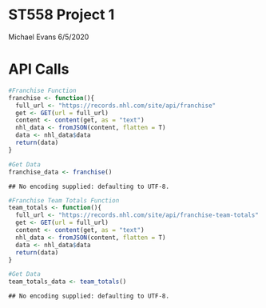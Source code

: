 ST558 Project 1
================
Michael Evans
6/5/2020

# API Calls

``` r
#Franchise Function
franchise <- function(){
  full_url <- "https://records.nhl.com/site/api/franchise"
  get <- GET(url = full_url)
  content <- content(get, as = "text")
  nhl_data <- fromJSON(content, flatten = T)
  data <- nhl_data$data
  return(data)
}

#Get Data
franchise_data <- franchise()
```

    ## No encoding supplied: defaulting to UTF-8.

``` r
#Franchise Team Totals Function
team_totals <- function(){
  full_url <- "https://records.nhl.com/site/api/franchise-team-totals"
  get <- GET(url = full_url)
  content <- content(get, as = "text")
  nhl_data <- fromJSON(content, flatten = T)
  data <- nhl_data$data
  return(data)
}

#Get Data
team_totals_data <- team_totals()
```

    ## No encoding supplied: defaulting to UTF-8.
